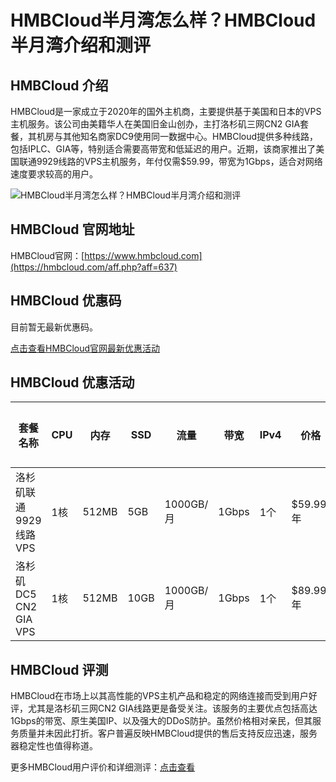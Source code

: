 # HMBCloud半月湾怎么样？HMBCloud半月湾介绍和测评

## HMBCloud 介绍
HMBCloud是一家成立于2020年的国外主机商，主要提供基于美国和日本的VPS主机服务。该公司由美籍华人在美国旧金山创办，主打洛杉矶三网CN2 GIA套餐，其机房与其他知名商家DC9使用同一数据中心。HMBCloud提供多种线路，包括IPLC、GIA等，特别适合需要高带宽和低延迟的用户。近期，该商家推出了美国联通9929线路的VPS主机服务，年付仅需$59.99，带宽为1Gbps，适合对网络速度要求较高的用户。

![HMBCloud半月湾怎么样？HMBCloud半月湾介绍和测评](https://github.com/user-attachments/assets/0e2520ab-fa30-48f7-98af-6b0aeb9e2c43)

## HMBCloud 官网地址
HMBCloud官网：[https://www.hmbcloud.com](https://hmbcloud.com/aff.php?aff=637)

## HMBCloud 优惠码
目前暂无最新优惠码。

[点击查看HMBCloud官网最新优惠活动](https://hmbcloud.com/aff.php?aff=637)

## HMBCloud 优惠活动

| 套餐名称                | CPU  | 内存  | SSD  | 流量       | 带宽  | IPv4  | 价格         | 购买链接                                        |
|-------------------------|------|-------|------|------------|-------|-------|--------------|-------------------------------------------------|
| 洛杉矶联通9929线路VPS    | 1核  | 512MB | 5GB  | 1000GB/月  | 1Gbps | 1个   | $59.99/年    | [点击购买](https://hmbcloud.com/aff.php?aff=637)       |
| 洛杉矶 DC5 CN2 GIA VPS  | 1核  | 512MB | 10GB | 1000GB/月  | 1Gbps | 1个   | $89.99/年    | [点击购买](https://hmbcloud.com/aff.php?aff=637)       |

## HMBCloud 评测
HMBCloud在市场上以其高性能的VPS主机产品和稳定的网络连接而受到用户好评，尤其是洛杉矶三网CN2 GIA线路更是备受关注。该服务的主要优点包括高达1Gbps的带宽、原生美国IP、以及强大的DDoS防护。虽然价格相对亲民，但其服务质量并未因此打折。客户普遍反映HMBCloud提供的售后支持反应迅速，服务器稳定性也值得称道。

更多HMBCloud用户评价和详细测评：[点击查看](https://hmbcloud.com/aff.php?aff=637)
